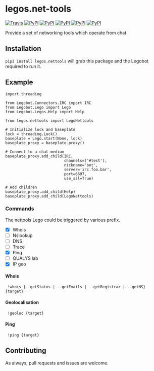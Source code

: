 # legos.net-tools

[![Travis](https://img.shields.io/travis/bbriggs/legos.nettools.svg)](https://travis-ci.org/bbriggs/legos.nettools) [![PyPI](https://img.shields.io/pypi/pyversions/legos.nettools.svg)](https://pypi.python.org/pypi/legos.nettools/) [![PyPI](https://img.shields.io/pypi/v/legos.nettools.svg)](https://pypi.python.org/pypi/legos.nettools/) [![PyPI](https://img.shields.io/pypi/wheel/legos.nettools.svg)](https://pypi.python.org/pypi/legos.nettools/) [![PyPI](https://img.shields.io/pypi/l/legos.nettools.svg)](https://pypi.python.org/pypi/legos.nettools/) [![PyPI](https://img.shields.io/pypi/status/legos.nettools.svg)](https://pypi.python.org/pypi/legos.nettools/)

Provide a set of networking tools which operate from chat.

## Installation

`pip3 install legos.nettools` will grab this package and the Legobot required to run it.

## Example

```python3
import threading

from Legobot.Connectors.IRC import IRC
from Legobot.Lego import Lego
from Legobot.Legos.Help import Help

from legos.nettools import LegoNettools

# Initialize lock and baseplate
lock = threading.Lock()
baseplate = Lego.start(None, lock)
baseplate_proxy = baseplate.proxy()

# Connect to a chat medium
baseplate_proxy.add_child(IRC,
                          channels=['#test'],
                          nickname='bot',
                          server='irc.foo.bar',
                          port=6697,
                          use_ssl=True)

# Add children
baseplate_proxy.add_child(Help)
baseplate_proxy.add_child(LegoNettools)

```

### Commands

The nettools Lego could be triggered by various prefix.

- [x] Whois
- [ ] Nslookup
- [ ] DNS
- [ ] Trace
- [x] Ping
- [ ] QUALYS lab
- [x] IP geo

#### Whois

` !whois {--getStatus | --getEmails | --getRegistrar | --getNS} {target}`

#### Geolocalisation

` !geoloc {target}`

#### Ping

` !ping {target}`

## Contributing

As always, pull requests and issues are welcome.
